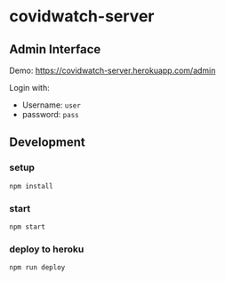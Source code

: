 # covidwatch-server

## Admin Interface
Demo: https://covidwatch-server.herokuapp.com/admin

Login with:
- Username: `user`
- password: `pass`


## Development

### setup
`npm install`

### start
`npm start`

### deploy to heroku
`npm run deploy`
